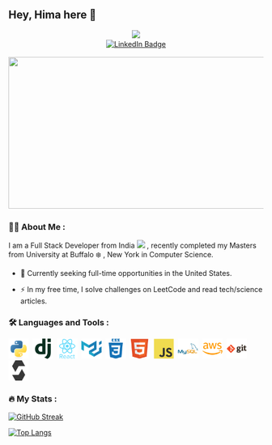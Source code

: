## Hey, Hima here 👋
<div id="header" align="center">
  
  <img src="https://media.giphy.com/media/M9gbBd9nbDrOTu1Mqx/giphy.gif" width="100"/>
  
</div>

<div id="badges"  align="center" >
  <a href="https://www.linkedin.com/in/himabindu-bhoopalan-09091814a/">
    <img src="https://img.shields.io/badge/LinkedIn-blue?style=for-the-badge&logo=linkedin&logoColor=white" alt="LinkedIn Badge"/>
  </a>
</div>

<div id="header" align="center">
<img src="https://komarev.com/ghpvc/?username=himabindu-bhoopalan&style=flat-square&color=blue" alt=""/>
</div>

<div align="center">
  <img src="https://media.giphy.com/media/dWesBcTLavkZuG35MI/giphy.gif" width="600" height="300"/>
</div>

### :woman_technologist: About Me :

I am a Full Stack Developer from India <img src="https://media.giphy.com/media/WUlplcMpOCEmTGBtBW/giphy.gif" width="30"> , recently completed my Masters from University at Buffalo :snowflake: , New York in Computer Science.

- :seedling: Currently seeking full-time opportunities in the United States. 

- :zap: In my free time, I solve challenges on LeetCode and read tech/science articles.

### :hammer_and_wrench: Languages and Tools :

<div>
  <img src=https://github.com/devicons/devicon/blob/master/icons/python/python-original.svg title="Python" alt="Python" width="40" height="40"/>&nbsp;
  <img src=https://github.com/devicons/devicon/blob/master/icons/django/django-plain.svg title="Django" alt="Django" width="40" height="40"/>&nbsp;
<!--   <img src="https://github.com/devicons/devicon/blob/master/icons/java/java-original-wordmark.svg" title="Java" alt="Java" width="40" height="40"/>&nbsp; -->
  <img src="https://github.com/devicons/devicon/blob/master/icons/react/react-original-wordmark.svg" title="React" alt="React" width="40" height="40"/>&nbsp;
  <img src="https://github.com/devicons/devicon/blob/master/icons/materialui/materialui-original.svg" title="Material UI" alt="Material UI" width="40" height="40"/>&nbsp;
  <img src="https://github.com/devicons/devicon/blob/master/icons/css3/css3-plain-wordmark.svg"  title="CSS3" alt="CSS" width="40" height="40"/>&nbsp;
  <img src="https://github.com/devicons/devicon/blob/master/icons/html5/html5-original.svg" title="HTML5" alt="HTML" width="40" height="40"/>&nbsp;
  <img src="https://github.com/devicons/devicon/blob/master/icons/javascript/javascript-original.svg" title="JavaScript" alt="JavaScript" width="40" height="40"/>&nbsp;
  <img src="https://github.com/devicons/devicon/blob/master/icons/mysql/mysql-original-wordmark.svg" title="MySQL"  alt="MySQL" width="40" height="40"/>&nbsp;
<!--   <img src="https://github.com/devicons/devicon/blob/master/icons/nodejs/nodejs-original-wordmark.svg" title="NodeJS" alt="NodeJS" width="40" height="40"/>&nbsp; -->
  <img src="https://github.com/devicons/devicon/blob/master/icons/amazonwebservices/amazonwebservices-plain-wordmark.svg" title="AWS" alt="AWS" width="40" height="40"/>&nbsp;
  <img src="https://github.com/devicons/devicon/blob/master/icons/git/git-original-wordmark.svg" title="Git" **alt="Git" width="40" height="40"/>
  <img src="https://github.com/devicons/devicon/blob/master/icons/solidity/solidity-plain.svg" title="Solidity" alt="Solidity" width="40" height="40"/>
</div>

### :fire: My Stats :

[![GitHub Streak](https://github-readme-streak-stats.herokuapp.com?user=himabindu-bhoopalan&theme=dark-smoky&hide_border=true&border_radius=1)](https://git.io/streak-stats)

[![Top Langs](https://github-readme-stats.vercel.app/api/top-langs/?username=himabindu-bhoopalan)](https://github.com/anuraghazra/github-readme-stats)





